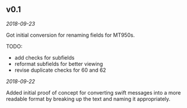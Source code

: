 <!-- -*- mode: markdown; fill-column: 8192 -*- -->

## v0.1

*2018-09-23*

Got initial conversion for renaming fields for MT950s. 

TODO:
* add checks for subfields
* reformat subfields for better viewing
* revise duplicate checks for 60 and 62

*2018-09-22*

Added initial proof of concept for converting swift messages into a more readable format by breaking up the text and naming it appropriately.

